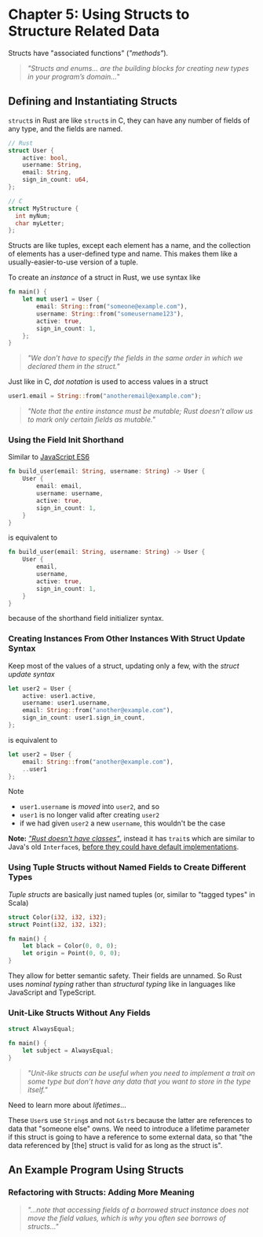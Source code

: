 # Chapter 5: Using Structs to Structure Related Data

Structs have "associated functions" (_"methods"_).

> _"Structs and enums... are the building blocks for creating new types in your program’s domain..._"

## Defining and Instantiating Structs

`struct`s in Rust are like `struct`s in C, they can have any number of fields of any type, and the fields are named.

```rust
// Rust
struct User {
    active: bool,
    username: String,
    email: String,
    sign_in_count: u64,
};
```

```c
// C
struct MyStructure {
  int myNum;
  char myLetter;
};
```

Structs are like tuples, except each element has a name, and the collection of elements has a user-defined type and name. This makes them like a usually-easier-to-use version of a tuple.

To create an _instance_ of a struct in Rust, we use syntax like

```rust
fn main() {
    let mut user1 = User {
        email: String::from("someone@example.com"),
        username: String::from("someusername123"),
        active: true,
        sign_in_count: 1,
    };
}
```

> _"We don’t have to specify the fields in the same order in which we declared them in the struct."_

Just like in C, _dot notation_ is used to access values in a struct

```rust
user1.email = String::from("anotheremail@example.com");
```

> _"Note that the entire instance must be mutable; Rust doesn’t allow us to mark only certain fields as mutable."_

### Using the Field Init Shorthand

Similar to [JavaScript ES6](https://ui.dev/shorthand-properties)

```rust
fn build_user(email: String, username: String) -> User {
    User {
        email: email,
        username: username,
        active: true,
        sign_in_count: 1,
    }
}
```

is equivalent to

```rust
fn build_user(email: String, username: String) -> User {
    User {
        email,
        username,
        active: true,
        sign_in_count: 1,
    }
}
```

because of the shorthand field initializer syntax.

### Creating Instances From Other Instances With Struct Update Syntax

Keep most of the values of a struct, updating only a few, with the _struct update syntax_

```rust
let user2 = User {
    active: user1.active,
    username: user1.username,
    email: String::from("another@example.com"),
    sign_in_count: user1.sign_in_count,
};
```

is equivalent to

```rust
let user2 = User {
    email: String::from("another@example.com"),
    ..user1
};
```

Note
- `user1.username` is _moved_ into `user2`, and so
- `user1` is no longer valid after creating `user2`
- if we had given `user2` a new `username`, this wouldn't be the case

__Note:__ [_"Rust doesn't have classes"_](https://www.electronicdesign.com/blogs/altembedded/article/21252370/electronic-design-an-objective-look-at-rust), instead it has `trait`s which are similar to Java's old `Interface`s, [before they could have default implementations](https://www.veracode.com/blog/secure-development/java-8-default-interface-methods).

### Using Tuple Structs without Named Fields to Create Different Types

_Tuple structs_ are basically just named tuples (or, similar to "tagged types" in Scala)

```rust
struct Color(i32, i32, i32);
struct Point(i32, i32, i32);

fn main() {
    let black = Color(0, 0, 0);
    let origin = Point(0, 0, 0);
}
```

They allow for better semantic safety. Their fields are unnamed. So Rust uses _nominal typing_ rather than _structural typing_ like in languages like JavaScript and TypeScript.

### Unit-Like Structs Without Any Fields

```rust
struct AlwaysEqual;

fn main() {
    let subject = AlwaysEqual;
}
```

> _"Unit-like structs can be useful when you need to implement a trait on some type but don’t have any data that you want to store in the type itself."_

Need to learn more about _lifetimes_...

These `User`s use `String`s and not `&str`s because the latter are references to data that "someone else" owns. We need to introduce a lifetime parameter if this struct is going to have a reference to some external data, so that "the data referenced by [the] struct is valid for as long as the struct is".

## An Example Program Using Structs

### Refactoring with Structs: Adding More Meaning

> _"...note that accessing fields of a borrowed struct instance does not move the field values, which is why you often see borrows of structs..."_

